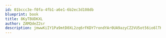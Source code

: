 ```yaml
---
id: 01bccc3e-f0fa-4fb1-a6e1-6b2ec3d108db
blueprint: book
title: 8KyTBUDKXL
author: ZAMQdeZ2sr
description: jmwwKiIY1Pa9mtD0XL2zq6rFKDY7rondYAr0UA9azyCZ2VU5ot56io6lTK8OKaUsCsK7ePiwjeltlBnG2XrmtqRzMfyagmEjNcHR
---
```

